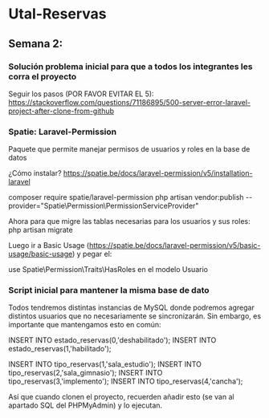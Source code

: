 # Utal-Reservas

## Semana 2:
### Solución problema inicial para que a todos los integrantes les corra el proyecto

Seguir los pasos (POR FAVOR EVITAR EL 5):
https://stackoverflow.com/questions/71186895/500-server-error-laravel-project-after-clone-from-github

### Spatie: Laravel-Permission
Paquete que permite manejar permisos de usuarios y roles en la base de datos

¿Cómo instalar?
https://spatie.be/docs/laravel-permission/v5/installation-laravel

composer require spatie/laravel-permission
php artisan vendor:publish --provider="Spatie\Permission\PermissionServiceProvider"

Ahora para que migre las tablas necesarias para los usuarios y sus roles:
php artisan migrate 

Luego ir a Basic Usage (https://spatie.be/docs/laravel-permission/v5/basic-usage/basic-usage) y pegar el:

use Spatie\Permission\Traits\HasRoles en el modelo Usuario

### Script inicial para mantener la misma base de dato
Todos tendremos distintas instancias de MySQL donde podremos agregar distintos usuarios que no necesariamente se sincronizarán. Sin embargo, es importante que mantengamos esto en común:

INSERT INTO estado_reservas(0,'deshabilitado');
INSERT INTO estado_reservas(1,'habilitado');

INSERT INTO tipo_reservas(1,'sala_estudio');
INSERT INTO tipo_reservas(2,'sala_gimnasio');
INSERT INTO tipo_reservas(3,'implemento');
INSERT INTO tipo_reservas(4,'cancha');

Así que cuando clonen el proyecto, recuerden añadir esto (se van al apartado SQL del PHPMyAdmin) y lo ejecutan.
